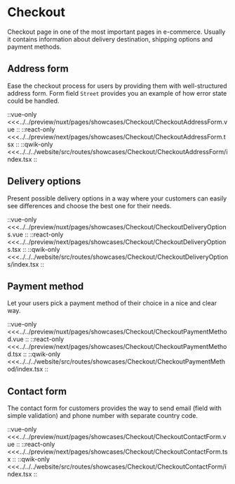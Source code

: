 # Checkout

Checkout page in one of the most important pages in e-commerce. Usually it contains information about delivery destination, shipping options and payment methods.

## Address form

Ease the checkout process for users by providing them with well-structured address form. Form field `Street` provides you an example of how error state could be handled.

<Showcase showcase-name="Checkout/CheckoutAddressForm" style="min-height:600px">

::vue-only
<<<../../preview/nuxt/pages/showcases/Checkout/CheckoutAddressForm.vue
::
::react-only
<<<../../preview/next/pages/showcases/Checkout/CheckoutAddressForm.tsx
::
::qwik-only
<<<../../../website/src/routes/showcases/Checkout/CheckoutAddressForm/index.tsx
::

</Showcase>

## Delivery options

Present possible delivery options in a way where your customers can easily see differences and choose the best one for their needs.

<Showcase showcase-name="Checkout/CheckoutDeliveryOptions" style="min-height: 300px;">

::vue-only
<<<../../preview/nuxt/pages/showcases/Checkout/CheckoutDeliveryOptions.vue
::
::react-only
<<<../../preview/next/pages/showcases/Checkout/CheckoutDeliveryOptions.tsx
::
::qwik-only
<<<../../../website/src/routes/showcases/Checkout/CheckoutDeliveryOptions/index.tsx
::

</Showcase>

## Payment method

Let your users pick a payment method of their choice in a nice and clear way.

<Showcase showcase-name="Checkout/CheckoutPaymentMethod" style="min-height:320px" >

::vue-only
<<<../../preview/nuxt/pages/showcases/Checkout/CheckoutPaymentMethod.vue
::
::react-only
<<<../../preview/next/pages/showcases/Checkout/CheckoutPaymentMethod.tsx
::
::qwik-only
<<<../../../website/src/routes/showcases/Checkout/CheckoutPaymentMethod/index.tsx
::

</Showcase>

## Contact form

The contact form for customers provides the way to send email (field with simple validation) and phone number with separate country code.

<Showcase showcase-name="Checkout/CheckoutContactForm" style="min-height: 400px;">

::vue-only
<<<../../preview/nuxt/pages/showcases/Checkout/CheckoutContactForm.vue
::
::react-only
<<<../../preview/next/pages/showcases/Checkout/CheckoutContactForm.tsx
::
::qwik-only
<<<../../../website/src/routes/showcases/Checkout/CheckoutContactForm/index.tsx
::

</Showcase>
